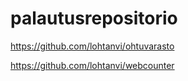 # palautusrepositorio
https://github.com/lohtanvi/ohtuvarasto

https://github.com/lohtanvi/webcounter

